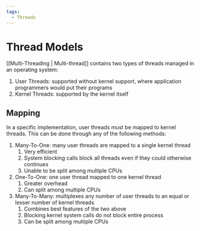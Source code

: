 ```yaml
---
tags:
  - Threads
---
```

# Thread Models
[[Multi-Threading | Multi-thread]] contains two types of threads managed in an operating system:
1. User Threads: supported without kernel support, where application programmers would put their programs
2. Kernel Threads: supported by the kernel itself
## Mapping
In a specific implementation, user threads must be mapped to kernel threads. This can be done through any of the following methods:
1. Many-To-One: many user threads are mapped to a single kernel thread
    1. Very efficient
    2. System blocking calls block all threads even if they could otherwise continues
    3. Unable to be split among multiple CPUs
2. One-To-One: one user thread mapped to one kernel thread
    1. Greater overhead
    2. Can split among multiple CPUs
3. Many-To-Many: multiplexes any number of user threads to an equal or lesser number of kernel threads
    1. Combines best features of the two above
    2. Blocking kernel system calls do not block entire process
    3. Can be split among multiple CPUs